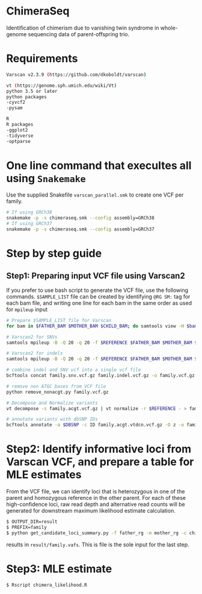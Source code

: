 # ChimeraSeq
Identification of chimerism due to vanishing twin syndrome in whole-genome sequencing data of parent-offspring trio. 


# Requirements
```bash
Varscan v2.3.9 (https://github.com/dkoboldt/varscan)

vt (https://genome.sph.umich.edu/wiki/Vt)
python 3.5 or later
python packages
-cyvcf2
-pysam

R
R packages
-ggplot2
-tidyverse
-optparse
```
# One line command that execultes all using `Snakemake`
Use the supplied Snakefile `varscan_parallel.smk` to create one VCF per family. 
```bash
# If using GRCh38
snakemake -p -s chimeraseq.smk --config assembly=GRCh38
# If using GRCh37
snakemake -p -s chimeraseq.smk --config assembly=GRCh37
```
# Step by step guide
## Step1: Preparing input VCF file using Varscan2

If you prefer to use bash script to generate the VCF file, use the following commands. `$SAMPLE_LIST` file can be created by identifying `@RG SM:` tag for each bam file, and writing one line for each bam in the same order as used for `mpileup` input

```bash
# Prepare $SAMPLE_LIST file for Varscan
for bam in $FATHER_BAM $MOTHER_BAM $CHILD_BAM; do samtools view -H $bam  | grep '^@RG' | sed 's/.*SM://' | awk -F '\t' '{print $1}' >> $SAMPLE_LIST; done

# Varscan2 for SNVs
samtools mpileup -B -Q 20 -q 20 -f $REFERENCE $FATHER_BAM $MOTHER_BAM $CHILD_BAM | java -jar VarScan.v2.3.9.jar mpileup2snp --min-coverage 10 --mean-reads2 2  --min-var-freq 0.01 --p-value 0.99 --output-vcf --strand-filter 1 --vcf-sample-list $SAMPLE_LIST > family.snv.vcf; bgzip family.snv.vcf; tabix -p vcf family.snv.vcf.gz

# Varscan2 for indelx
samtools mpileup -B -Q 20 -q 20 -f $REFERENCE $FATHER_BAM $MOTHER_BAM $CHILD_BAM | java -jar VarScan.v2.3.9.jar mpileup2indel --min-coverage 10 --mean-reads2 2  --min-var-freq 0.01 --p-value 0.99 --output-vcf --strand-filter 1 --vcf-sample-list $SAMPLE_LIST > family.indel.vcf; bgzip family.indel.vcf; tabix -p vcf family.indel.vcf.gz

# combine indel and SNV vcf into a single vcf file
bcftools concat family.snv.vcf.gz family.indel.vcf.gz -o family.vcf.gz -O z -a 

# remove non ATGC bases from VCF file
python remove_nonacgt.py family.vcf.gz 

# Decompose and Normalize variants
vt decompose -s family.acgt.vcf.gz | vt normalize -r $REFERENCE - > family.acgt.vtdcn.vcf; bgzip family.acgt.vtdcn.vcf; tabix -p vcf family.acgt.vtdcn.vcf.gz

# annotate variants with dbSNP IDs
bcftools annotate -a $DBSNP -c ID family.acgt.vtdcn.vcf.gz -O z -o family.acgt.vtdcn.dbsnpa.vcf.gz

```

# Step2: Identify informative loci from Varscan VCF, and prepare a table for MLE estimates
From the VCF file, we can identify loci that is heterozygous in one of the parent and homozygous reference in the other parent. For each of these high-confidence loci, raw read depth and alternative read counts will be generated for downstream maximum likelihood estimate calculation. 

```bash
$ OUTPUT_DIR=result
$ PREFIX=family
$ python get_candidate_loci_summary.py -f father_rg -m mother_rg -c child_rg -o $OUTPUT_DIR -p $PREFIX
```
results in `result/family.vafs`. This is file is the sole input for the last step. 


# Step3: MLE estimate
```bash
$ Rscript chimera_likelihood.R 
```




